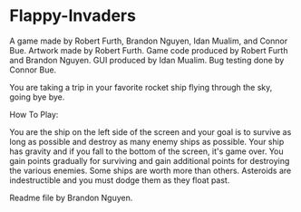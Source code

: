 # Flappy-Invaders
A game made by Robert Furth, Brandon Nguyen, Idan Mualim, and Connor Bue. 
Artwork made by Robert Furth. Game code produced by Robert Furth and Brandon Nguyen. GUI produced by Idan Mualim. Bug testing done by Connor Bue.

You are taking a trip in your favorite rocket ship flying through the sky, going bye bye. 

How To Play:

You are the ship on the left side of the screen and your goal is to survive as long as possible and destroy as many enemy ships as possible. Your ship has gravity and if you fall to the bottom of the screen, it's game over. You gain points gradually for surviving and gain additional points for destroying the various enemies. Some ships are worth more than others. Asteroids are indestructible and you must dodge them as they float past. 

Readme file by Brandon Nguyen.
